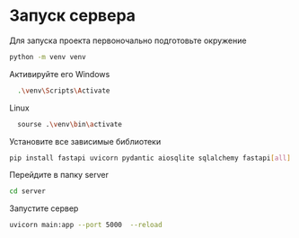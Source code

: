 # Запуск сервера
Для запуска проекта первоночально подготовьте окружение
```bash
python -m venv venv
```
Активируйте его
Windows
```bash
  .\venv\Scripts\Activate
```
Linux
```bash
  sourse .\venv\bin\activate
```
Установите все зависимые библиотеки
```bash
pip install fastapi uvicorn pydantic aiosqlite sqlalchemy fastapi[all]
```
Перейдите в папку server
```bash
cd server
```
  Запустите сервер
```bash
uvicorn main:app --port 5000  --reload
```
